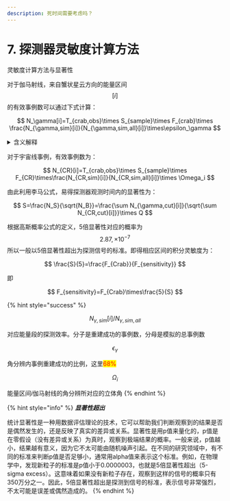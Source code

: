 ```yaml
---
description: 死时间需要考虑吗？
---
```


# 7. 探测器灵敏度计算方法

灵敏度计算方法与显著性

对于伽马射线，来自蟹状星云方向的能量区间$$[i]$$的有效事例数可以通过下式计算：

$$
N_\gamma[i]=T_{crab,obs}\times S_{sample}\times F_{crab}\times \frac{N_{\gamma,sim}[i]}{N_{\gamma,sim,all}[i]}\times\epsilon_\gamma
$$

<details>

<summary>含义解释</summary>

$$S_{sample}$$是空气簇射的投点面积，在HADAR实验中投点面积是800平方米

&#x20;$$F_{crab}=\int_{0.3TeV}^\infty2.83\times 10^{-11}(ph)cm^{-2}s^{-1}TeV^{-1}\times (E/TeV)^{-2.62}dE$$

蟹状星云在观测能段的积分流强 ，为计算方便，可取积分上限为正无穷

</details>

对于宇宙线事例，有效事例数为：

$$
N_{CR}[i]=T_{crab,obs}\times S_{sample}\times F_{CR}\times\frac{N_{CR,sim}[i]}{N_{CR,sim,all}[i]}\times \Omega_i
$$

由此利用李马公式，易得探测器观测时间内的显著性为：

$$
S=\frac{N_S}{\sqrt{N_B}}=\frac{\sum N_{\gamma,cut}[i]}{\sqrt{\sum N_{CR,cut}[i]}}\times Q
$$



根据高斯概率公式的定义，5倍显著性对应的概率为$$2.87,\times 10^{−7}$$所以一般以5倍显著性超出为探测信号的标准。即得相应区间的积分灵敏度为：

$$
\frac{S}{5}=\frac{F_{Crab}}{F_{sensitivity}}
$$

即

$$
F_{sensitivity}=F_{Crab}\times\frac{5}{S}
$$

{% hint style="success" %}




$$N_{\gamma,sim}[i]/N_{\gamma,sim,all}$$

对应能量段的探测效率。分子是重建成功的事例数，分母是模拟的总事例数&#x20;

$$\epsilon_\gamma$$

角分辨内事例重建成功的比例，这里<mark style="color:red;">68%</mark>

$$\Omega_i$$

能量区间$i$伽马射线的角分辨所对应的立体角
{% endhint %}

{% hint style="info" %}
_**显著性超出**_

统计显著性是一种用数据评估理论的技术，它可以帮助我们判断观察到的结果是否是偶然发生的，还是反映了真实的差异或关系。显著性是用p值来量化的，p值是在零假设（没有差异或关系）为真时，观察到极端结果的概率。一般来说，p值越小，结果越有意义，因为它不太可能由随机噪声引起。在不同的研究领域中，有不同的标准来判断p值是否足够小，通常用alpha值来表示这个标准。例如，在物理学中，发现新粒子的标准是p值小于0.0000003，也就是5倍显著性超出（5-sigma excess）。这意味着如果没有新粒子存在，观察到这样的信号的概率只有350万分之一。因此，5倍显著性超出是探测到信号的标准，表示信号非常强烈，不太可能是误差或偶然造成的。
{% endhint %}
